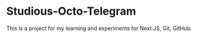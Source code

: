 # Studious-Octo-Telegram

This is a project for my learning and experiments for Next.JS, Git, GitHub.

